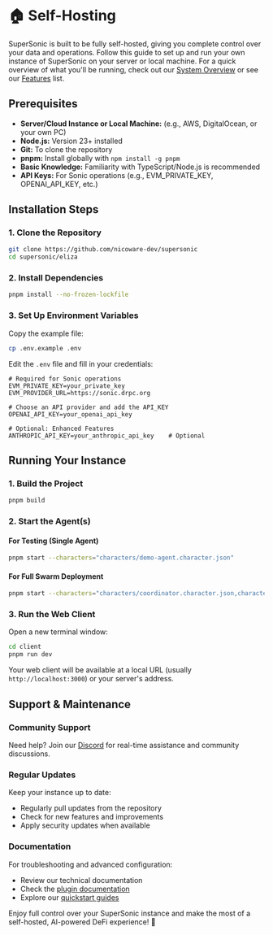 # 🏠 Self-Hosting

SuperSonic is built to be fully self-hosted, giving you complete control over your data and operations. Follow this guide to set up and run your own instance of SuperSonic on your server or local machine. For a quick overview of what you'll be running, check out our [System Overview](./system-overview.md) or see our [Features](./features.md) list.

## Prerequisites

- **Server/Cloud Instance or Local Machine:** (e.g., AWS, DigitalOcean, or your own PC)
- **Node.js:** Version 23+ installed
- **Git:** To clone the repository
- **pnpm:** Install globally with `npm install -g pnpm`
- **Basic Knowledge:** Familiarity with TypeScript/Node.js is recommended
- **API Keys:** For Sonic operations (e.g., EVM_PRIVATE_KEY, OPENAI_API_KEY, etc.)

## Installation Steps

### 1. Clone the Repository
```bash
git clone https://github.com/nicoware-dev/supersonic
cd supersonic/eliza
```

### 2. Install Dependencies
```bash
pnpm install --no-frozen-lockfile
```

### 3. Set Up Environment Variables
Copy the example file:
```bash
cp .env.example .env
```

Edit the `.env` file and fill in your credentials:
```env
# Required for Sonic operations
EVM_PRIVATE_KEY=your_private_key
EVM_PROVIDER_URL=https://sonic.drpc.org

# Choose an API provider and add the API_KEY
OPENAI_API_KEY=your_openai_api_key

# Optional: Enhanced Features
ANTHROPIC_API_KEY=your_anthropic_api_key    # Optional
```

## Running Your Instance

### 1. Build the Project
```bash
pnpm build
```

### 2. Start the Agent(s)

#### For Testing (Single Agent)
```bash
pnpm start --characters="characters/demo-agent.character.json"
```

#### For Full Swarm Deployment
```bash
pnpm start --characters="characters/coordinator.character.json,characters/metrics-agent.character.json,characters/sales-agent.character.json,characters/meme-agent.character.json,characters/nfts-agent.character.json,characters/alpha-agent.character.json,characters/analyst-agent.character.json,characters/trading-agent.character.json,characters/wallet-agent.character.json,characters/dao-agent.character.json,characters/defi-agent.character.json,characters/demo-agent.character.json,characters/kol-agent.character.json,characters/token-deployer-agent.character.json,characters/nft-deployer-agent.character.json,characters/sonic-expert-agent.character.json,characters/predictions-agent.character.json,characters/advisor-agent.character.json"
```

### 3. Run the Web Client
Open a new terminal window:
```bash
cd client
pnpm run dev
```

Your web client will be available at a local URL (usually `http://localhost:3000`) or your server's address.

## Support & Maintenance

### Community Support
Need help? Join our [Discord](https://discord.gg/dCtktdkt6J) for real-time assistance and community discussions.

### Regular Updates
Keep your instance up to date:
- Regularly pull updates from the repository
- Check for new features and improvements
- Apply security updates when available

### Documentation
For troubleshooting and advanced configuration:
- Review our technical documentation
- Check the [plugin documentation](./plugin.md)
- Explore our [quickstart guides](./quick-start.md)

Enjoy full control over your SuperSonic instance and make the most of a self-hosted, AI-powered DeFi experience! 🚀
